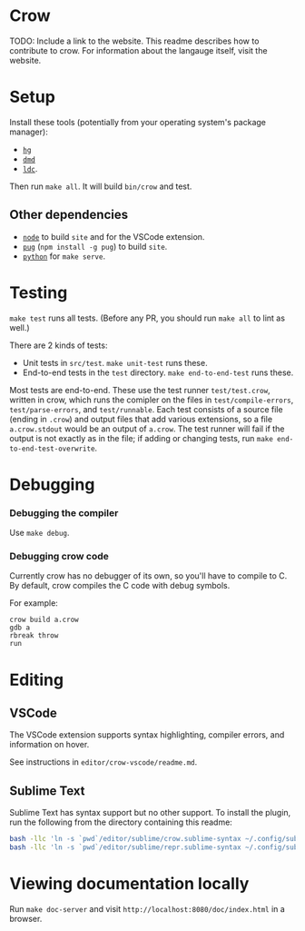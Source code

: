 # Crow

TODO: Include a link to the website.
This readme describes how to contribute to crow. For information about the langauge itself, visit the website.

# Setup

Install these tools (potentially from your operating system's package manager):

* [`hg`](http://mercurial-scm.org)
* [`dmd`](https://dlang.org/download.html#dmd)
* [`ldc`](https://wiki.dlang.org/LDC).

Then run `make all`.
It will build `bin/crow` and test.

## Other dependencies

* [`node`](https://nodejs.org/en/) to build `site` and for the VSCode extension.
* [`pug`](https://pugjs.org) (`npm install -g pug`) to build `site`.
* [`python`](https://www.python.org/) for `make serve`.


# Testing

`make test` runs all tests. (Before any PR, you should run `make all` to lint as well.)

There are 2 kinds of tests:

* Unit tests in `src/test`. `make unit-test` runs these.
* End-to-end tests in the `test` directory. `make end-to-end-test` runs these.

Most tests are end-to-end.
These use the test runner `test/test.crow`, written in crow,
which runs the comipler on the files in `test/compile-errors`, `test/parse-errors`, and `test/runnable`.
Each test consists of a source file (ending in `.crow`) and output files that add various extensions,
so a file `a.crow.stdout` would be an output of `a.crow`.
The test runner will fail if the output is not exactly as in the file;
if adding or changing tests, run `make end-to-end-test-overwrite`.


# Debugging

### Debugging the compiler

Use `make debug`.

### Debugging crow code

Currently crow has no debugger of its own, so you'll have to compile to C.
By default, crow compiles the C code with debug symbols.

For example:

```
crow build a.crow
gdb a
rbreak throw
run
```



# Editing

## VSCode

The VSCode extension supports syntax highlighting, compiler errors, and information on hover.

See instructions in `editor/crow-vscode/readme.md`.

## Sublime Text

Sublime Text has syntax support but no other support.
To install the plugin, run the following from the directory containing this readme:

```sh
bash -llc 'ln -s `pwd`/editor/sublime/crow.sublime-syntax ~/.config/sublime-text-3/Packages/User/crow.sublime-syntax'
bash -llc 'ln -s `pwd`/editor/sublime/repr.sublime-syntax ~/.config/sublime-text-3/Packages/User/repr.sublime-syntax'
```


# Viewing documentation locally

Run `make doc-server` and visit `http://localhost:8080/doc/index.html` in a browser.
